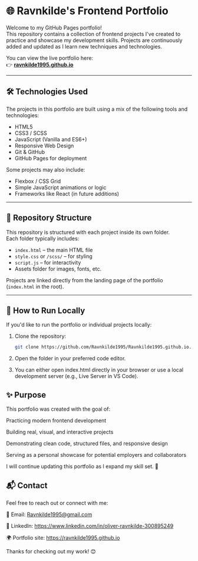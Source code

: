 # 🌐 Ravnkilde's Frontend Portfolio

Welcome to my GitHub Pages portfolio!  
This repository contains a collection of frontend projects I've created to practice and showcase my development skills. Projects are continuously added and updated as I learn new techniques and technologies.

You can view the live portfolio here:  
👉 **[ravnkilde1995.github.io](https://ravnkilde1995.github.io/)**

---

## 🛠️ Technologies Used

The projects in this portfolio are built using a mix of the following tools and technologies:

- HTML5  
- CSS3 / SCSS  
- JavaScript (Vanilla and ES6+)  
- Responsive Web Design  
- Git & GitHub  
- GitHub Pages for deployment  

Some projects may also include:

- Flexbox / CSS Grid  
- Simple JavaScript animations or logic  
- Frameworks like React (in future additions)

---

## 📁 Repository Structure

This repository is structured with each project inside its own folder.  
Each folder typically includes:

- `index.html` – the main HTML file  
- `style.css` or `/scss/` – for styling  
- `script.js` – for interactivity  
- Assets folder for images, fonts, etc.

Projects are linked directly from the landing page of the portfolio (`index.html` in the root).

---

## 🚀 How to Run Locally

If you'd like to run the portfolio or individual projects locally:

1. Clone the repository:
   ```bash
   git clone https://github.com/Ravnkilde1995/Ravnkilde1995.github.io.git

2. Open the folder in your preferred code editor.

3. You can either open index.html directly in your browser
   or use a local development server (e.g., Live Server in VS Code).

## ✨ Purpose
This portfolio was created with the goal of:

Practicing modern frontend development

Building real, visual, and interactive projects

Demonstrating clean code, structured files, and responsive design

Serving as a personal showcase for potential employers and collaborators

I will continue updating this portfolio as I expand my skill set. 🚀

## 📬 Contact
Feel free to reach out or connect with me:

📧 Email: Ravnkilde1995@gmail.com

💼 LinkedIn: https://www.linkedin.com/in/oliver-ravnkilde-300895249

🌍 Portfolio site: https://ravnkilde1995.github.io

Thanks for checking out my work! 😊
